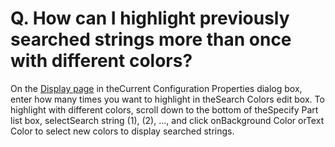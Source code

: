 # Q. How can I highlight previously searched strings more than once with different colors?

On the [Display page](../../dlg/properties/display/index) in theCurrent Configuration Properties
dialog box, enter how many times you want to
highlight in theSearch Colors edit box. To highlight with different colors,
scroll down to the bottom of theSpecify Part list box, selectSearch string
(1), (2), ..., and click onBackground Color orText Color to select new
colors to display searched strings.
